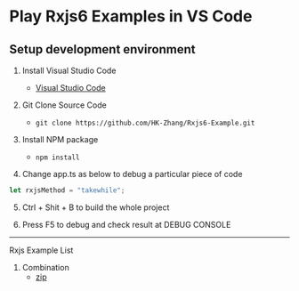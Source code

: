 # Play Rxjs6 Examples in VS Code

## Setup development environment

1. Install Visual Studio Code

    + [Visual Studio Code][vs]

2. Git Clone Source Code

    + `git clone https://github.com/HK-Zhang/Rxjs6-Example.git`

3. Install NPM package

    + `npm install`

4. Change app.ts as below to debug a particular piece of code

```ts
let rxjsMethod = "takewhile";
```

5. Ctrl + Shit + B to build the whole project

6. Press F5 to debug and check result at DEBUG CONSOLE

---
Rxjs Example List
1. Combination
    + [zip](https://github.com/HK-Zhang/Rxjs6-Example/blob/master/Combination/zip.md)

[vs]: https://code.visualstudio.com